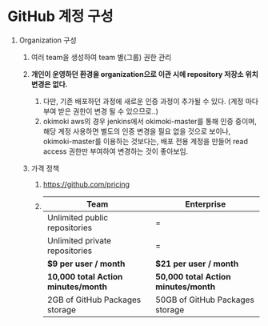 # GitHub 계정 구성

1. Organization 구성
   1. 여러 team을 생성하여 team 별(그룹) 권한 관리
   2. **개인이 운영하던 환경을 organization으로 이관 시에 repository 저장소 위치 변경은 없다.**
      1. 다만, 기존 배포하던 과정에 새로운 인증 과정이 추가될 수 있다. (계정 마다 부여 받은 권한이 변경 될 수 있으므로..)
      2. okimoki aws의 경우 jenkins에서 okimoki-master를 통해 인증 중이며, 해당 계정 사용하면 별도의 인증 변경을 필요 없을 것으로 보이나, okimoki-master를 이용하는 것보다는, 배포 전용 계정을 만들어 read access 권한만 부여하여 변경하는 것이 좋아보임.

   3. 가격 정책
      1. https://github.com/pricing
      2. |Team                                   | Enterprise|
         |---------------------------------------|----------------------------|
         |Unlimited public repositories|=|
         |Unlimited private repositories|=|
         |**$9 per user / month**                    |**$21 per user / month**|
         |**10,000 total Action minutes/month**|**50,000 total Action minutes/month**|
         |2GB of GitHub Packages storage         | 50GB of GitHub Packages storage|
